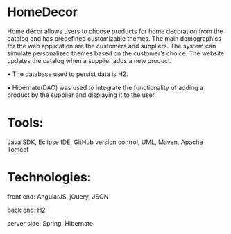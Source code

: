 # HomeDecor

Home décor allows users to choose products for home decoration from the catalog and has predefined customizable themes. 
The main demographics for the web application are the customers and suppliers. 
The system can simulate personalized themes based on the customer’s choice. 
The website updates the catalog when a supplier adds a new product.

•	The database used to persist data is H2. 

•	Hibernate(DAO) was used to integrate the functionality of adding a product by the supplier and displaying it to the user. 


# Tools:
Java SDK, Eclipse IDE, GitHub version control, UML, Maven, Apache Tomcat


# Technologies: 
front end: AngularJS, jQuery, JSON 

back end: H2  

server side: Spring, Hibernate 
 
